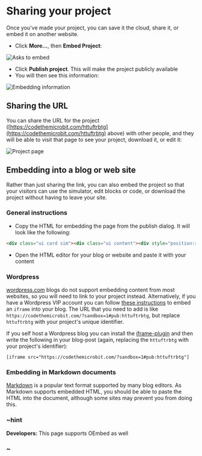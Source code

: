 # Sharing your project

Once you've made your project, you can save it the cloud, share it, or embed it on another website.

* Click **More...**, then **Embed Project**:

![Asks to embed](/static/embed/publish.png)

* Click **Publish project**. This will make the project publicly available
* You will then see this information:

![Embedding information](/static/embed/embed-info.png)

## Sharing the URL

You can share the URL for the project ([https://codethemicrobit.com/httuftrbtg](https://codethemicrobit.com/httuftrbtg) above) with other people, and they will be able to visit that page to see your project, download it, or edit it:

![Project page](/static/embed/project-page.png)

## Embedding into a blog or web site

Rather than just sharing the link, you can also embed the project so that your visitors can use the simulator, edit blocks or code, or download the project without having to leave your site.

### General instructions

* Copy the HTML for embedding the page from the publish dialog. It will look like the following:

```html
<div class="ui card sim"><div class="ui content"><div style="position:relative;height:0;padding-bottom:70%;overflow:hidden;"><iframe style="position:absolute;top:0;left:0;width:100%;height:100%;" src="https://codethemicrobit.com/?sandbox=1#pub:httuftrbtg" allowfullscreen="allowfullscreen" frameborder="0"></iframe></div></div></div>
```

* Open the HTML editor for your blog or website and paste it with your content

### Wordpress

[wordpress.com][] blogs do not support embedding content from most websites, so you will need to link to your project instead. Alternatively, if you have a Wordpress VIP account you can follow [these instructions][wordpress-vip] to embed an `iframe` into your blog. The URL that you need to add is like `https://codethemicrobit.com/?sandbox=1#pub:httuftrbtg`, but replace `httuftrbtg` with your project's unique identifier.

If you self host a Wordpress blog you can install the [iframe-plugin][] and then write the following in your blog-post (again, replacing the `httuftrbtg` with your project's identifier):

```
[iframe src="https://codethemicrobit.com/?sandbox=1#pub:httuftrbtg"]
```

### Embedding in Markdown documents

[Markdown][] is a popular text format supported by many blog editors. As Markdown supports embedded HTML, you should be able to paste the HTML into the document, although some sites may prevent you from doing this.

### ~hint

**Developers:** This page supports OEmbed as well 

### ~
[wordpress.com]: https://wordpress.com
[wordpress-vip]: https://vip.wordpress.com/documentation/embedding-rich-media-from-around-the-web-with-protected-embeds/#scripts-iframes-and-objects
[iframe-plugin]: https://wordpress.org/plugins/iframe/
[Markdown]: https://daringfireball.net/projects/markdown/